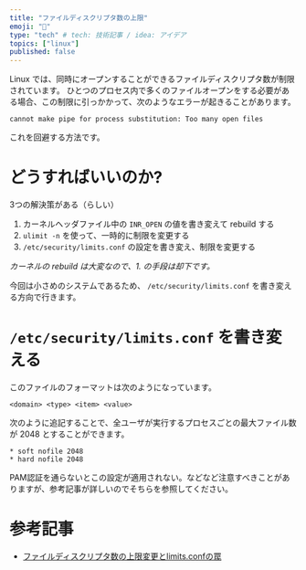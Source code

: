 ```yaml
---
title: "ファイルディスクリプタ数の上限"
emoji: "📁"
type: "tech" # tech: 技術記事 / idea: アイデア
topics: ["linux"]
published: false
---
```


Linux では、同時にオープンすることができるファイルディスクリプタ数が制限されています。
ひとつのプロセス内で多くのファイルオープンをする必要がある場合、この制限に引っかかって、次のようなエラーが起きることがあります。

```
cannot make pipe for process substitution: Too many open files
```

これを回避する方法です。

# どうすればいいのか?
3つの解決策がある（らしい）
1. カーネルヘッダファイル中の `INR_OPEN` の値を書き変えて rebuild する
2. `ulimit -n` を使って、一時的に制限を変更する
3. `/etc/security/limits.conf` の設定を書き変え、制限を変更する

_カーネルの rebuild は大変なので、1. の手段は却下です。_

今回は小さめのシステムであるため、 `/etc/security/limits.conf` を書き変える方向で行きます。

#  `/etc/security/limits.conf` を書き変える
このファイルのフォーマットは次のようになっています。
```
<domain> <type> <item> <value>
```

次のように追記することで、全ユーザが実行するプロセスごとの最大ファイル数が 2048 とすることができます。

```
* soft nofile 2048
* hard nofile 2048
```

PAM認証を通らないとこの設定が適用されない。などなど注意すべきことがありますが、参考記事が詳しいのでそちらを参照してください。


# 参考記事
- [ファイルディスクリプタ数の上限変更とlimits.confの罠](https://staffblog.yumemi.jp/%E3%83%95%E3%82%A1%E3%82%A4%E3%83%AB%E3%83%87%E3%82%A3%E3%82%B9%E3%82%AF%E3%83%AA%E3%83%97%E3%82%BF%E6%95%B0%E3%81%AE%E4%B8%8A%E9%99%90%E5%A4%89%E6%9B%B4%E3%81%A8limits-conf%E3%81%AE%E7%BD%A0-2/)
